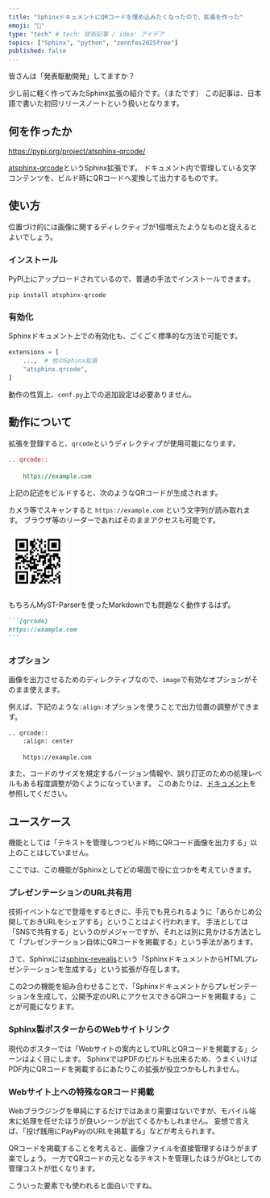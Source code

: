 ```yaml
---
title: "SphinxドキュメントにQRコードを埋め込みたくなったので、拡張を作った"
emoji: "📖"
type: "tech" # tech: 技術記事 / idea: アイデア
topics: ["Sphinx", "python", "zennfes2025free"]
published: false
---
```


皆さんは「発表駆動開発」してますか？



少し前に軽く作ってみたSphinx拡張の紹介です。（またです）
この記事は、日本語で書いた初回リリースノートという扱いとなります。

## 何を作ったか

https://pypi.org/project/atsphinx-qrcode/

[atsphinx-qrcode](https://pypi.org/project/atsphinx-qrcode/)というSphinx拡張です。
ドキュメント内で管理している文字コンテンツを、ビルド時にQRコードへ変換して出力するものです。

## 使い方

位置づけ的には画像に関するディレクティブが1個増えたようなものと捉えるとよいでしょう。

### インストール

PyPI上にアップロードされているので、普通の手法でインストールできます。

```console
pip install atsphinx-qrcode
```

### 有効化

Sphinxドキュメント上での有効化も、ごくごく標準的な方法で可能です。

```python:conf.py
extensions = [
    ...,  # 他のSphinx拡張
    "atsphinx.qrcode",
]
```

動作の性質上、`conf.py`上での追加設定は必要ありません。

## 動作について

拡張を登録すると、`qrcode`というディレクティブが使用可能になります。

```rest:source.rst
.. qrcode::

    https://example.com
```

上記の記述をビルドすると、次のようなQRコードが生成されます。

カメラ等でスキャンすると `https://example.com` という文字列が読み取れます。
ブラウザ等のリーダーであればそのままアクセスも可能です。

![](/images/release-atsphinx-qrcode/example.com.png)

もちろんMyST-Parserを使ったMarkdownでも問題なく動作するはず。

````md:source.md
```{qrcode}
https://example.com
```
````

### オプション

画像を出力させるためのディレクティブなので、`image`で有効なオプションがそのまま使えます。

例えば、下記のような`:align:`オプションを使うことで出力位置の調整ができます。

```
.. qrcode::
    :align: center

    https://example.com
```

また、コードのサイズを規定するバージョン情報や、誤り訂正のための処理レベルもある程度調整が効くようになっています。
このあたりは、[ドキュメント](https://atsphinx.github.io/qrcode/ja/guide/#examples)を参照してください。

## ユースケース

機能としては「テキストを管理しつつビルド時にQRコード画像を出力する」以上のことはしていません。

ここでは、この機能がSphinxとしてどの場面で役に立つかを考えていきます。

### プレゼンテーションのURL共有用

技術イベントなどで登壇をするときに、手元でも見られるように「あらかじめ公開しておきURLをシェアする」ということはよく行われます。
手法としては「SNSで共有する」というのがメジャーですが、それとは別に見かける方法として「プレゼンテーション自体にQRコードを掲載する」という手法があります。

さて、Sphinxには[sphinx-revealjs](https://pypi.org/project/sphinx-revealjs/)という「SphinxドキュメントからHTMLプレゼンテーションを生成する」という拡張が存在します。

この2つの機能を組み合わせることで、「Sphinxドキュメントからプレゼンテーションを生成して、公開予定のURLにアクセスできるQRコードを掲載する」ことが可能になります。

### Sphinx製ポスターからのWebサイトリンク

<!-- textlint-disable -->

現代のポスターでは「Webサイトの案内としてURLとQRコードを掲載する」シーンはよく目にします。
SphinxではPDFのビルドも出来るため、うまくいけばPDF内にQRコードを掲載するにあたりこの拡張が役立つかもしれません。

<!-- textlint-enable -->

### Webサイト上への特殊なQRコード掲載

<!-- textlint-disable -->

Webブラウジングを単純にするだけではあまり需要はないですが、モバイル端末に処理を任せたほうが良いシーンが出てくるかもしれません。
妄想で言えば、「投げ銭用にPayPayのURLを掲載する」などが考えられます。

<!-- textlint-enable -->

QRコードを掲載することを考えると、画像ファイルを直接管理するほうがまず楽でしょう。
一方でQRコードの元となるテキストを管理したほうがGitとしての管理コストが低くなります。

こういった要素でも使われると面白いですね。
